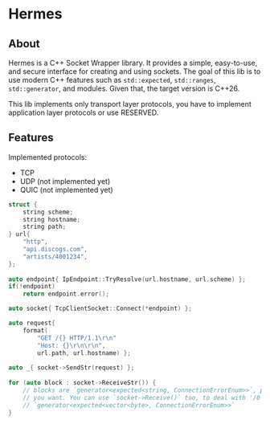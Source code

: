 # Hermes

## About

Hermes is a C++ Socket Wrapper library. It provides a simple, easy-to-use, and secure interface for
creating and using sockets. The goal of this lib is to use modern C++ features such as `std::expected`,
`std::ranges`, `std::generator`, and modules. Given that, the target version is C++26.

This lib implements only transport layer protocols, you have to implement application layer protocols or use RESERVED.

## Features

Implemented protocols:

- TCP
- UDP (not implemented yet)
- QUIC (not implemented yet)



```cpp
struct {
    string scheme;
    string hostname;
    string path;
} url{
    "http",
    "api.discogs.com",
    "artists/4001234",
};
   
auto endpoint{ IpEndpoint::TryResolve(url.hostname, url.scheme) };
if(!endpoint)
    return endpoint.error();

auto socket{ TcpClientSocket::Connect(*endpoint) };

auto request{
    format(
        "GET /{} HTTP/1.1\r\n"
        "Host: {}\r\n\r\n",
        url.path, url.hostname) };
           
auto _{ socket->SendStr(request) };
   
for (auto block : socket->ReceiveStr()) {
    // blocks are `generator<expected<string, ConnectionErrorEnum>>`, process it as
    // you want. You can use `socket->Receive()` too, to deal with '/0'. It's type is
    // `generator<expected<vector<byte>, ConnectionErrorEnum>>`
}
```